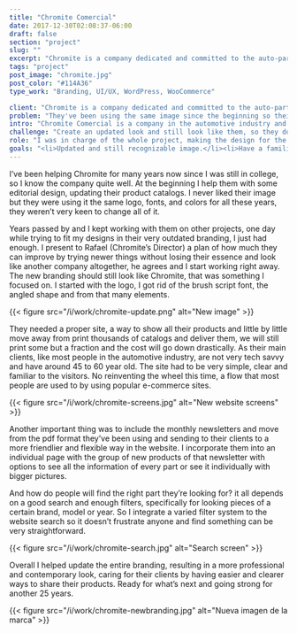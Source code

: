 ```yaml
---
title: "Chromite Comercial"
date: 2017-12-30T02:08:37-06:00
draft: false
section: "project"
slug: ""
excerpt: "Chromite is a company dedicated and committed to the auto-parts market in Mexico. Producing and exporting products for more than 25 years. As many in the automotive industry they haven’t changed his ways for doing things for many years but they had an opportunity to improve that and open themselves to more clients and markets."
tags: "project"
post_image: "chromite.jpg"
post_color: "#114A36"
type_work: "Branding, UI/UX, WordPress, WooCommerce"

client: "Chromite is a company dedicated and committed to the auto-parts market in Mexico. Producing and exporting products for more than 25 years."
problem: "They've been using the same image since the beginning so their design looked outdated and they also needed another way to show all their inventory as printing catalogs are slow and outdated."
intro: "Chromite Comercial is a company in the automotive industry and as many in that area they haven’t changed his ways for doing things for many years but they had an opportunity to improve that and open themselves to more clients and markets."
challenge: "Create an updated look and still look like them, so they don’t lose the brand familiarity that his clients are used to after that many years and build an online site so their inventory can be accessible to anyone."
role: "I was in charge of the whole project, making the design for the new branding, doing the website screens and writing the code to build it."
goals: "<li>Updated and still recognizable image.</li><li>Have a familiar UX on the site.</li><li>Filtered search results.</li><li>New look and feel of the entire brand.</li>"
---
```

I’ve been helping Chromite for many years now since I was still in college, so I know the company quite well. At the beginning I help them with some editorial design, updating their product catalogs. I never liked their image but they were using it the same logo, fonts, and colors for all these years, they weren’t very keen to change all of it.

Years passed by and I kept working with them on other projects, one day while trying to fit my designs in their very outdated branding, I just had enough. I present to Rafael (Chromite’s Director) a plan of how much they can improve by trying newer things without losing their essence and look like another company altogether, he agrees and I start working right away.
The new branding should still look like Chromite, that was something I focused on. I started with the logo, I got rid of the brush script font, the angled shape and from that many elements.

{{< figure src="/i/work/chromite-update.png" alt="New image" >}}

They needed a proper site, a way to show all their products and little by little move away from print thousands of catalogs and deliver them, we will still print some but a fraction and the cost will go down drastically.
As their main clients, like most people in the automotive industry, are not very tech savvy and have around 45 to 60 year old. The site had to be very simple, clear and familiar to the visitors. No reinventing the wheel this time, a flow that most people are used to by using popular e-commerce sites.

{{< figure src="/i/work/chromite-screens.jpg" alt="New website screens" >}}

Another important thing was to include the monthly newsletters and move from the pdf format they’ve been using and sending to their clients to a more friendlier and flexible way in the website.
I incorporate them into an individual page with the group of new products of that newsletter with options to see all the information of every part or see it individually with bigger pictures.

And how do people will find the right part they’re looking for? it all depends on a good search and enough filters, specifically for looking pieces of a certain brand, model or year. So I integrate a varied filter system to the website search so it doesn’t frustrate anyone and find something can be very straightforward.

{{< figure src="/i/work/chromite-search.jpg" alt="Search screen" >}}

Overall I helped update the entire branding, resulting in a more professional and contemporary look, caring for their clients by having easier and clearer ways to share their products. Ready for what’s next and going strong for another 25 years.

{{< figure src="/i/work/chromite-newbranding.jpg" alt="Nueva imagen de la marca" >}}
